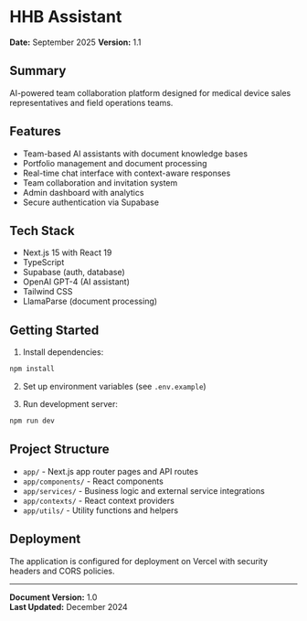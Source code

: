 # HHB Assistant

**Date:** September 2025 
**Version:** 1.1

## Summary

AI-powered team collaboration platform designed for medical device sales representatives and field operations teams.

## Features

- Team-based AI assistants with document knowledge bases
- Portfolio management and document processing
- Real-time chat interface with context-aware responses
- Team collaboration and invitation system
- Admin dashboard with analytics
- Secure authentication via Supabase

## Tech Stack

- Next.js 15 with React 19
- TypeScript
- Supabase (auth, database)
- OpenAI GPT-4 (AI assistant)
- Tailwind CSS
- LlamaParse (document processing)

## Getting Started

1. Install dependencies:
```bash
npm install
```

2. Set up environment variables (see `.env.example`)

3. Run development server:
```bash
npm run dev
```

## Project Structure

- `app/` - Next.js app router pages and API routes
- `app/components/` - React components
- `app/services/` - Business logic and external service integrations
- `app/contexts/` - React context providers
- `app/utils/` - Utility functions and helpers

## Deployment

The application is configured for deployment on Vercel with security headers and CORS policies.

---

**Document Version:** 1.0  
**Last Updated:** December 2024
